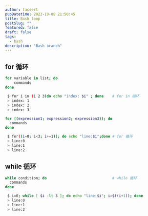 ```yaml
---
author: facsert
pubDatetime: 2023-10-08 21:50:45
title: Bash loop
postSlug: ""
featured: false
draft: false
tags:
  - bash
description: "Bash branch"
---
```


<!--
 * @Author: facsert
 * @Date: 2023-10-08 21:50:45
 * @LastEditTime: 2023-10-09 20:00:18
 * @LastEditors: facsert
 * @Description:
-->

## for 循环

```bash
for variable in list; do
    commands
done

 $ for i in (1 2 3)do echo "index: $i" ; done    # for in 循环
 > index: 1
 > index: 2
 > index: 3

for ((expression1; expression2; expression3)); do
  commands
done

 $ for((i=0; i<3; i+=1)); do echo "line:$i";done # for 循环
 > line:0
 > line:1
 > line:2
```

## while 循环

```bash
while condition; do                              # while 循环
  commands
done

 $ i=0; while [ $i -lt 3 ]; do echo "line:$i"; i=$((i+1)); done
 > line:0
 > line:1
 > line:2
```

